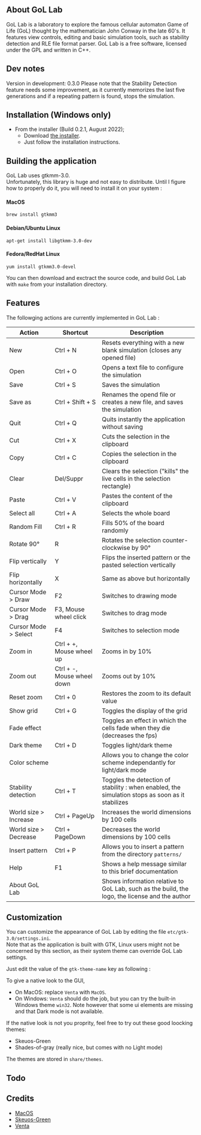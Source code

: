 
## About GoL Lab

GoL Lab is a laboratory to explore the famous cellular automaton Game of Life (GoL) thought by the mathematician John Conway in the late 60's. It features view controls, editing and basic simulation tools, such as stability detection and RLE file format parser. GoL Lab is a free software, licensed under the GPL and written in C++.  

## Dev notes

Version in development: 0.3.0
Please note that the Stability Detection feature needs some improvement, as it currently memorizes the last five generations and if a repeating pattern is found, stops the simulation.  

## Installation (Windows only)

* From the installer (Build 0.2.1, August 2022);  
  - Download [the installer](https://github.com/clacassa/GoL-Lab/releases).  
  - Just follow the installation instructions.  

## Building the application

GoL Lab uses gtkmm-3.0.    
Unfortunately, this library is huge and not easy to distribute. Until I figure how to properly do it, you will need to install it on your system :  

#### MacOS  

    brew install gtkmm3  
    
#### Debian/Ubuntu Linux  

    apt-get install libgtkmm-3.0-dev  
    
#### Fedora/RedHat Linux  

    yum install gtkmm3.0-devel  
    
You can then download and exctract the source code, and build GoL Lab with `make` from your installation directory.  

## Features  

The followging actions are currently implemented in GoL Lab :  

| Action                | Shortcut         | Description |
| --------------------- | ---------------- | ----------- |
| New                   | Ctrl + N         | Resets everything with a new blank simulation (closes any opened file) |  
| Open                  | Ctrl + O         | Opens a text file to configure the simulation |
| Save                  | Ctrl + S         | Saves the simulation |
| Save as               | Ctrl + Shift + S | Renames the opend file or creates a new file, and saves the simulation |
| Quit                  | Ctrl + Q         | Quits instantly the application without saving |
| Cut                   | Ctrl + X         | Cuts the selection in the clipboard |
| Copy                  | Ctrl + C         | Copies the selection in the clipboard |
| Clear                 | Del/Suppr        | Clears the selection ("kills" the live cells in the selection rectangle) |
| Paste                 | Ctrl + V         | Pastes the content of the clipboard |
| Select all            | Ctrl + A         | Selects the whole board |
| Random Fill           | Ctrl + R         | Fills 50% of the board randomly |
| Rotate 90°            | R                | Rotates the selection counter-clockwise by 90° |
| Flip vertically       | Y                | Flips the inserted pattern or the pasted selection vertically |
| Flip horizontally     | X                | Same as above but horizontally |
| Cursor Mode > Draw    | F2               | Switches to drawing mode |
| Cursor Mode > Drag    | F3, Mouse wheel click | Switches to drag mode |
| Cursor Mode > Select  | F4               | Switches to selection mode |
| Zoom in               | Ctrl + +, Mouse wheel up | Zooms in by 10% |
| Zoom out              | Ctrl + -, Mouse wheel down | Zooms out by 10% |
| Reset zoom            | Ctrl + 0         | Restores the zoom to its default value |
| Show grid             | Ctrl + G         | Toggles the display of the grid |
| Fade effect           |                  | Toggles an effect in which the cells fade when they die (decreases the fps) |
| Dark theme            | Ctrl + D         | Toggles light/dark theme |
| Color scheme          |                  | Allows you to change the color scheme independantly for light/dark mode |
| Stability detection   | Ctrl + T         | Toggles the detection of stability : when enabled, the simulation stops as soon as it stabilizes |
| World size > Increase | Ctrl + PageUp    | Increases the world dimensions by 100 cells |
| World size > Decrease | Ctrl + PageDown  | Decreases the world dimensions by 100 cells |
| Insert pattern        | Ctrl + P         | Allows you to insert a pattern from the directory `patterns/` |
| Help                  | F1               | Shows a help message similar to this brief documentation |
| About GoL Lab         |                  | Shows information relative to GoL Lab, such as the build, the logo, the license and the author |

## Customization

You can customize the appearance of GoL Lab by editing the file `etc/gtk-3.0/settings.ini`.  
Note that as the application is built with GTK, Linux users might not be concerned by this section, as their system theme can override GoL Lab settings.  
  
Just edit the value of the `gtk-theme-name` key as following : 
  
To give a native look to the GUI,  
- On MacOS: replace `Venta` with `MacOS`.  
- On Windows:  `Venta` should do the job, but you can try the built-in Windows theme `win32`. Note however that some ui elements are missing and that Dark mode is not available.   

If the native look is not you proprity, feel free to try out these good loocking themes:  
- Skeuos-Green
- Shades-of-gray  (really nice, but comes with no Light mode)  

The themes are stored in `share/themes`.  

## Todo

## Credits

- [MacOS](https://github.com/B00merang-Project/macOS)  
- [Skeuos-Green](https://github.com/daniruiz/skeuos-gtk)  
- [Venta](https://www.gnome-look.org/p/1386774)  
